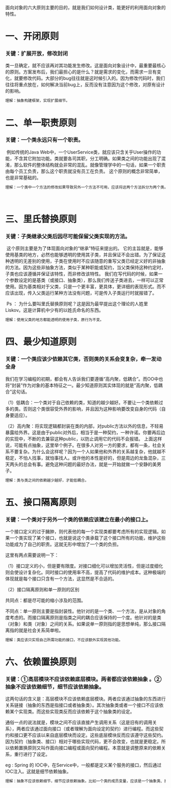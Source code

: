 面向对象的六大原则主要的目的，就是我们如何设计类，能更好的利用面向对象的特性。

# 一、开闭原则

### 	关键：扩展开放，修改封闭

类一旦确定，就不应该再对其功能发生修改。这是面向对象设计中，最重要最核心的原则。方案发布后，我们最担心的是什么？就是需求的变化，而需求一旦有变化，就要修改代码。大部分的bug往往就是这时候引入的。因为修改代码时，我们往往将重点放在，如何解决当前bug上，反而没有注意因为这个修改，对原有设计的影响。

```java
理解：抽象构建框架，实现扩展细节。
```





# 二、单一职责原则

### 	关键：一个类永远只有一个职责。

​	例如传统的Java Web中，一个UserService类，就应该只含关乎User操作的功能，不含其它附加功能。类就要各司其职，分工明确。如果类之间的功能出现了混淆，那么软件的整体结构就会非常的混乱。就像管理学中的一句话，如果一个职责由每个员工负责，那么这个职责就没有员工在负责。 这个原则的概念非常简单，也是非常基础的。

```java
理解：一个类中一个方法的修改如果导致另外一个方法不可用，应该将这两个方法拆分为两个类。
```



​	

# 三、里氏替换原则

### 	关键：子类继承父类后因尽可能保留父类实现的方法。

​	 这个原则主要是为了体现面向对象的“继承”特征来提出的。 它的主旨就是，能够使用基类的地方，必然也能够透明的使用其子类，并且保证不会出错。为了保证这种透明的无差别的使用，子类在使用时不应该随意的重写父类已经定义好的非抽象的方法。因为这些非抽象方法，类似于某种职能或契约，当父类保持这种约定时，子类也应该遵循并保证该特性，而非修改该特性。 我们在写代码的时候，如果一个参数设定的是基类（或接口、抽象类），那么我们传送子类进去，一样可以正常使用。因为基类相对于父类，只是一个更丰富，更具体，更详细的表现形式。而不应该出现，传入父类运行某种方法没有问题，可是传入子类运行时就报错了。

​	Ps ： 为什么要叫里氏替换原则呢？这是因为最早提出这个理论的人姓里Liskov。这是计算机中少有的以姓氏命名的东西。

```java
理解：使用父类的地方都能透明的使用子类，原行为不变。
```









# 四、最少知道原则

### 	关键：一个类应该少依赖其它类，否则类的关系会变复杂，牵一发动全身

​	我们在学习编程的初期，都会有人告诉我们要遵循“高内聚，低耦合”。而OO中也将“封装”作为对象的基本特征之一。最少知道原则其实体现的就是“高内聚，低耦合”这句话。

（1）低耦合：一个类对于自己依赖的类，知道的越少越好。不要让一个类依赖过多的类。否则这个类很容受外界的影响，并且因为这种影响要改变自身的代码（自身要适应）。

（2）高内聚：将实现逻辑都封装在类的内部，对public方法以外的信息，不轻易暴露给外界。这是由于public对外后，相当于是一种契约，一种许诺。你要再后边的实现中，不断的去兼容这种public，以防止调用它的代码不会报错。 上面这样说，可能有点抽象，这里举个例子。在很多人对另一方的要求，都有一条，社会关系不要复杂。为什么会这样呢？因为一个人如果他和外界的关系越复杂，他就越不稳定，不怕人找事，就怕事找人。或许他的本性是好的，但是周边的龙鱼混杂，三天两头的总会有事。避免这种问题的最好办法，就是一开始就做一个安静的美男子。  

```java
理解：类与类之间的依赖越少越好，才能低耦合。
```





# 五、接口隔离原则

### 	关键：一个类对于另外一个类的依赖应该建立在最小的接口上。

​	一个接口定义的过于臃肿，则代表他的每一个实现类都要考虑所有的实现逻辑。如果一个类实现了某个接口，也就是说这个类承载了这个接口所有的功能，维护这些功能成为了自己的职责。这就无形中增加了一个类的负担。

这里有两点需要说明一下：

（1）接口定义的小，但是要有限度。对接口细化可以增加灵活性，但是过度细化则会使设计复杂化。同时接口的使用率不高，提高了代码的维护成本。这种极端的体现就是每个接口只含有一个方法，这显然是不合适的。

（2）接口隔离原则和单一原则的区别

共同点：都是尽可能的缩小涉及的范围。

不同点：单一原则主要是指封装性。他针对的是一个类、一个方法，是从对象的角度考虑的。而接口隔离原则是指类之间的耦合应该保持的一个度。他针对的是类（对象）和类（对象）之间的关系。如果说单一原则指的是思想单纯，那么接口隔离指的就是社会关系简单啦。

```java
理解：类应该只实现自己所需功能的接口，不应该额外实现其他功能。
```







# 六、依赖置换原则

### 	关键：①高层模块不应该依赖底层模块。两者都应该依赖抽象 。②抽象不应该依赖细节，细节应该依赖抽象。

​	这两句话的含义是：高层模块不应该依赖底层模块。两者应该通过抽象的东西进行关系链接（抽象的东西是指接口或者抽象类）。其次抽象类或者一个接口不应该依赖某个实现类。而这些实现类反而应该依赖于这个抽象类的设定。

通俗一点的说法就是，模块之间不应该直接产生调用关系（这是旧有的调用关系），两者应该通过面向接口（或者理解为面向设定的契约）进行编程。而这些契约和接口更不应该以来自底层模块而设定。这些底层模块反而应该遵守这些契约。因为契约（抽象类、接口）相对于哪些实现代码，更不会改变，也就是更稳定。所以依赖置换原则又叫作面向接口编程或面向契约编程。本意就是调整原来的依赖关系，重行进行了设定。  

eg : Spring 的 IOC中，在Service中，一般都是定义某个服务的接口，然后通过IOC注入。这就是细节依赖抽象。

```java
理解：抽象不应该依赖细节，细节应该依赖抽象。比如一个类的成员变量，应该是一个抽象类、接口的类型
```





